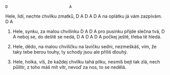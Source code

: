     D                           A
   Hele, lidi, nechte chvilku zmatků,
    D                      A D A D A
   na oplátku já vám zazpívám.
    D                         A
1. Hele, synku, za malou chvilinku
     D                         A D A
   pro pusinku přijde slečna tvá,
    D                       A
   neboj se, do deště se nedá,
    D                         A D A D A
   počkej ještě, třeba tě hledá.

2. Hele, dědo, na malou chviličku
   na lavičku sedni, nezmeškáš,
   vím, že taky tebe berou touhy,
   ty schody jsou ale příliš dlouhý.

3. Hele, holka, víš, že každej chvilku
   tahá pilku, nesmíš bejt tak zlá,
   nech půllitr, z toho máš mít vítr,
   nevoď za nos, to se nedělá.
